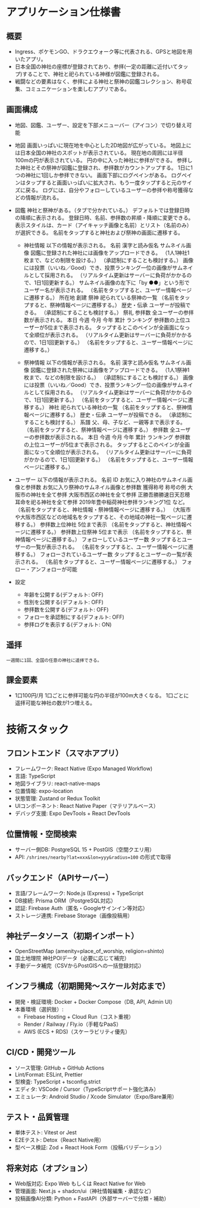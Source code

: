 # アプリケーション仕様書
## 概要

- Ingress、ポケモンGO、ドラクエウォーク等に代表される、GPSと地図を用いたアプリ。 
- 日本全国の神社の座標が登録されており、参拝(一定の距離に近付いてタップ)することで、神社と祀られている神様が図鑑に登録される。 
- 戦闘などの要素はなく、参拝による神社と祭神の図鑑コレクション、称号収集、コミュニケーションを楽しむアプリである。

## 画面構成
- 地図、図鑑、ユーザー、設定を下部メニューバー（アイコン）で切り替え可能

- 地図
	画面いっぱいに現在地を中心とした2D地図が広がっている。
	地図上には日本全国の神社のスポットが表示されている。
	現在地の周囲には半径100mの円が表示されている。
	円の中に入った神社に参拝ができる。
	参拝した神社とその祭神が図鑑に登録され、参拝数がカウントアップする。
	1日に1つの神社に1回しか参拝できない。
	画面下部にログペインがある。
	ログペインはタップすると画面いっぱいに拡大され、もう一度タップすると元のサイズに戻る。
	ログには、自分やフォローしているユーザーの参拝や称号獲得などの情報が流れる。

- 図鑑
	神社と祭神がある。（タブで分かれている。）
	デフォルトでは登録日時の降順に表示される。
	登録日時、名前、参拝数の昇順・降順に変更できる。
	表示スタイルは、カード（アイキャッチ画像と名前）とリスト（名前のみ）が選択できる。
	名前をタップすると神社および祭神の画面に遷移する。

	- 神社情報
		以下の情報が表示される。
			名前
				漢字と読み仮名
			サムネイル画像
				図鑑に登録された神社には画像をアップロードできる。
				（1人1神社1枚まで、などの制限を設ける。）
				（承認制にすることも検討する。）
				画像には投票（いいね／Good）でき、投票ランキング一位の画像がサムネイルとして採用される。
				（リアルタイム更新はサーバーに負荷がかかるので、1日1回更新する。）
				サムネイル画像の左下に「by ●●」という形でユーザー名が表示される。
				（名前をタップすると、ユーザー情報ページに遷移する。）
			所在地
			創建
			祭神
				祀られている祭神の一覧
				（名前をタップすると、祭神情報ページに遷移する。）
			歴史・伝承
				ユーザーが投稿できる。
				（承認制にすることも検討する。）
			祭礼
			参拝数
				全ユーザーの参拝数が表示される。
					本日
					今週
					今月
					今年
					累計
			ランキング
				参拝数の上位ユーザーが5位まで表示される。
				タップするとこのペインが全画面になって全順位が表示される。
				（リアルタイム更新はサーバーに負荷がかかるので、1日1回更新する。）
				（名前をタップすると、ユーザー情報ページに遷移する。）
		
	- 祭神情報
		以下の情報が表示される。
			名前
				漢字と読み仮名
			サムネイル画像
				図鑑に登録された祭神には画像をアップロードできる。
				（1人1祭神1枚まで、などの制限を設ける。）
				（承認制にすることも検討する。）
				画像には投票（いいね／Good）でき、投票ランキング一位の画像がサムネイルとして採用される。
				（リアルタイム更新はサーバーに負荷がかかるので、1日1回更新する。）
				（名前をタップすると、ユーザー情報ページに遷移する。）
			神社
				祀られている神社の一覧
				（名前をタップすると、祭神情報ページに遷移する。）
			歴史・伝承
				ユーザーが投稿できる。
				（承認制にすることも検討する。）
			系譜
				父、母、子など、一親等まで表示する。
				（名前をタップすると、祭神情報ページに遷移する。）
			参拝数
				全ユーザーの参拝数が表示される。
					本日
					今週
					今月
					今年
					累計
			ランキング
				参拝数の上位ユーザーが5位まで表示される。
				タップするとこのペインが全画面になって全順位が表示される。
				（リアルタイム更新はサーバーに負荷がかかるので、1日1回更新する。）
				（名前をタップすると、ユーザー情報ページに遷移する。）

- ユーザー
	以下の情報が表示される。
		名前
		ID
		お気に入り神社のサムネイル画像と参拝数
		お気に入り祭神のサムネイル画像と参拝数
		獲得称号
			称号の例
				大阪市の神社を全て参拝
				大阪市西区の神社を全て参拝
				正勝吾勝勝速日天忍穂耳命を祀る神社を全て参拝
				2019年豊中稲荷神社参拝ランキング1位
				など。
				（名前をタップすると、神社情報・祭神情報ページに遷移する。）
				（大阪市や大阪市西区などの地域名をタップすると、その地域の神社一覧ページに遷移する。）
		参拝数上位神社
			5位まで表示
			（名前をタップすると、神社情報ページに遷移する。）
		参拝数上位祭神
			5位まで表示
			（名前をタップすると、祭神情報ページに遷移する。）
		フォローしているユーザー数
			タップするとユーザーの一覧が表示される。
			（名前をタップすると、ユーザー情報ページに遷移する。）
		フォローされているユーザー数
			タップするとユーザーの一覧が表示される。
			（名前をタップすると、ユーザー情報ページに遷移する。）
	フォロー・アンフォローが可能

- 設定
	- 年齢を公開する(デフォルト: OFF)
	- 性別を公開する(デフォルト: OFF)
	- 参拝数を公開する(デフォルト: OFF)
	- フォローを承認制にする(デフォルト: OFF)
	- 参拝ログを表示する(デフォルト: ON)

## 遥拝
	一週間に1回、全国の任意の神社に遥拝できる。

## 課金要素
- 1口100円/月
	1口ごとに参拝可能な円の半径が100m大きくなる。
	1口ごとに遥拝可能な神社の数が1つ増える。


# 技術スタック

## フロントエンド（スマホアプリ）
- フレームワーク: React Native (Expo Managed Workflow)
- 言語: TypeScript
- 地図ライブラリ: react-native-maps
- 位置情報: expo-location
- 状態管理: Zustand or Redux Toolkit
- UIコンポーネント: React Native Paper（マテリアルベース）
- デバッグ支援: Expo DevTools + React DevTools

## 位置情報・空間検索
- サーバー側DB: PostgreSQL 15 + PostGIS（空間クエリ用）
- API: `/shrines/nearby?lat=xxx&lon=yyy&radius=100` の形式で取得

## バックエンド（APIサーバー）
- 言語/フレームワーク: Node.js (Express) + TypeScript
- DB接続: Prisma ORM（PostgreSQL対応）
- 認証: Firebase Auth（匿名・Googleサインイン等対応）
- ストレージ連携: Firebase Storage（画像投稿用）

## 神社データソース（初期インポート）
- OpenStreetMap (amenity=place_of_worship, religion=shinto)
- 国土地理院 神社POIデータ（必要に応じて補完）
- 手動データ補完（CSVからPostGISへの一括登録対応）

## インフラ構成（初期開発～スケール対応まで）
- 開発・検証環境: Docker + Docker Compose（DB, API, Admin UI）
- 本番環境（選択肢）:
  - Firebase Hosting + Cloud Run（コスト重視）
  - Render / Railway / Fly.io（手軽なPaaS）
  - AWS (ECS + RDS)（スケーラビリティ優先）

## CI/CD・開発ツール
- ソース管理: GitHub + GitHub Actions
- Lint/Format: ESLint, Prettier
- 型検査: TypeScript + tsconfig.strict
- エディタ: VSCode / Cursor（TypeScriptサポート強化済み）
- エミュレータ: Android Studio / Xcode Simulator（Expo/Bare兼用）

## テスト・品質管理
- 単体テスト: Vitest or Jest
- E2Eテスト: Detox（React Native用）
- 型ベース検証: Zod + React Hook Form（投稿バリデーション）

## 将来対応（オプション）
- Web版対応: Expo Web もしくは React Native for Web
- 管理画面: Next.js + shadcn/ui（神社情報編集・承認など）
- 投稿画像AI分類: Python + FastAPI（外部サーバーで分類・補助）

